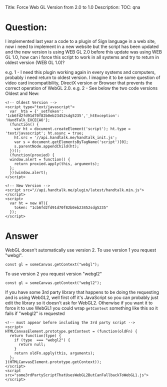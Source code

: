 Title: Force Web GL Version from 2.0 to 1.0
Description:
TOC: qna

# Question:

I implemented last year a code to a plugin of Sign language in a web site, now i need to implement in a new website but the script has been updated and the new version is using WEB GL 2.0 before this update was using WEB GL 1.0, how can i force this script to work in all systems and try to return in oldest version (WEB GL 1.0)?

e.g. 1 - I need this plugin working again in every systems and computers, probably i need return to oldest version. I imagine it to be some question of video card incompatibility, DirectX version or Browser that prevents the correct operation of WebGL 2.0.
e.g. 2 - See below the two code versions Oldest and New:    

<!-- begin snippet: js hide: false console: true babel: false -->

<!-- language: lang-html -->

    <!-- Oldest Version -->
    <script type="text/javascript">
      var _hta = {'_setToken': '1cb6fd2fd91d70f82b0eb23452sdg5235','_htException': 'HandTalk_EXCECAO'};
      (function() {
        var ht = document.createElement('script'); ht.type = 'text/javascript'; ht.async = true;
        ht.src = '//api.handtalk.me/handtalk_init.js';
        var s = document.getElementsByTagName('script')[0];
        s.parentNode.appendChild(ht);
      })();
      (function(proxied) {
      window.alert = function() {
        return proxied.apply(this, arguments);
      };
      })(window.alert);
    </script>

    <!-- New Version -->
    <script src="//api.handtalk.me/plugin/latest/handtalk.min.js"></script>
    <script>
      var ht = new HT({
        token: "1cb6fd2fd91d70f82b0eb23452sdg5235"
      });
    </script>

<!-- end snippet -->



# Answer

WebGL doesn't automatically use version 2. To use version 1 you request "webgl". 

    const gl = someCanvas.getContext("webgl");

To use version 2 you request version "webgl2"

    const gl = someCanvas.getContext("webgl2");

If you have some 3rd party library that happens to be doing the requesting and is using WebGL2, well first off it's JavaScript so you can probably just edit the library so it doesn't ask for WebGL2. Otherwise if you want it to force it to use WebGL1 you could wrap `getContext` something like this so it fails if "webgl2" is requested

    <!-- must appear before including the 3rd party script -->
    <script>
    HTMLCanvasElement.prototype.getContext = (function(oldFn) {
      return function(type) {
        if (type  === "webgl2") {
          return null;
        }
        return oldFn.apply(this, arguments);
      };
    }(HTMLCanvasElement.prototype.getContext));
    </script>
    <script src="some3rdPartyScriptThatUsesWebGL2ButCanFallbackToWebGL1.js"></script>


